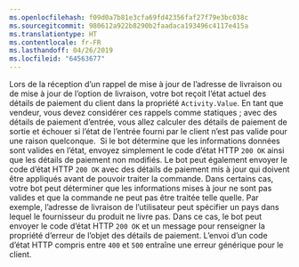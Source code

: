 ```yaml
---
ms.openlocfilehash: f09d0a7b81e3cfa69fd42356faf27f79e3bc038c
ms.sourcegitcommit: 980612a922b8290b2faadaca193496c4117e415a
ms.translationtype: HT
ms.contentlocale: fr-FR
ms.lasthandoff: 04/26/2019
ms.locfileid: "64563677"
---
```

Lors de la réception d’un rappel de mise à jour de l’adresse de livraison ou de mise à jour de l’option de livraison, votre bot reçoit l’état actuel des détails de paiement du client dans la propriété `Activity.Value`.
En tant que vendeur, vous devez considérer ces rappels comme statiques ; avec des détails de paiement d’entrée, vous allez calculer des détails de paiement de sortie et échouer si l’état de l’entrée fourni par le client n’est pas valide pour une raison quelconque. 
Si le bot détermine que les informations données sont valides en l’état, envoyez simplement le code d’état HTTP `200 OK` ainsi que les détails de paiement non modifiés. Le bot peut également envoyer le code d’état HTTP `200 OK` avec des détails de paiement mis à jour qui doivent être appliqués avant de pouvoir traiter la commande. Dans certains cas, votre bot peut déterminer que les informations mises à jour ne sont pas valides et que la commande ne peut pas être traitée telle quelle. Par exemple, l’adresse de livraison de l’utilisateur peut spécifier un pays dans lequel le fournisseur du produit ne livre pas. Dans ce cas, le bot peut envoyer le code d’état HTTP `200 OK` et un message pour renseigner la propriété d’erreur de l’objet des détails de paiement. L’envoi d’un code d’état HTTP compris entre `400` et `500` entraîne une erreur générique pour le client.
